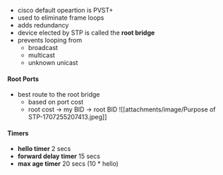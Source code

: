 - cisco default opeartion is PVST+
- used to eliminate frame loops
- adds redundancy
- device elected by STP is called the **root bridge**
- prevents looping from
	- broadcast
	- multicast
	- unknown unicast
#### Root Ports
- best route to the root bridge
	- based on port cost
	- root cost -> my BID -> root BID
![[attachments/image/Purpose of STP-1707255207413.jpeg]]
#### Timers
- **hello timer** 2 secs
- **forward delay timer** 15 secs
- **max age timer** 20 secs (10 * hello)